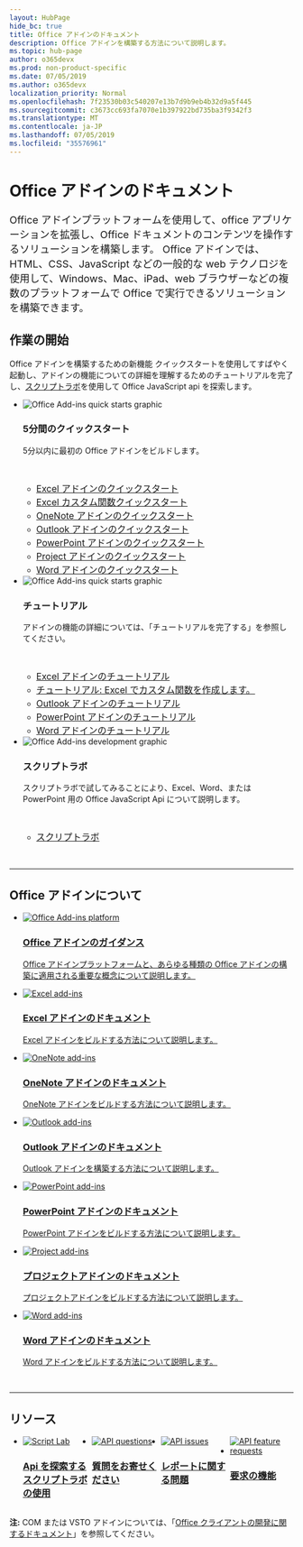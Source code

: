 ```yaml
---
layout: HubPage
hide_bc: true
title: Office アドインのドキュメント
description: Office アドインを構築する方法について説明します。
ms.topic: hub-page
author: o365devx
ms.prod: non-product-specific
ms.date: 07/05/2019
ms.author: o365devx
localization_priority: Normal
ms.openlocfilehash: 7f23530b03c540207e13b7d9b9eb4b32d9a5f445
ms.sourcegitcommit: c3673cc693fa7070e1b397922bd735ba3f9342f3
ms.translationtype: MT
ms.contentlocale: ja-JP
ms.lasthandoff: 07/05/2019
ms.locfileid: "35576961"
---
```

<div id="main" class="v2">
    <div class="container">
        <h1>Office アドインのドキュメント</h1>
        <p style="font-size: 1.12rem;margin-bottom: 1rem;">Office アドインプラットフォームを使用して、office アプリケーションを拡張し、Office ドキュメントのコンテンツを操作するソリューションを構築します。 Office アドインでは、HTML、CSS、JavaScript などの一般的な web テクノロジを使用して、Windows、Mac、iPad、web ブラウザーなどの複数のプラットフォームで Office で実行できるソリューションを構築できます。</p>
        <h2>作業の開始</h2>
        <p>Office アドインを構築するための新機能 クイックスタートを使用してすばやく起動し、アドインの機能についての詳細を理解するためのチュートリアルを完了し、<a href="overview/explore-with-script-lab.md">スクリプトラボ</a>を使用して Office JavaScript api を探索します。</p>
        <ul class="cardsK cols cols3">
            <li>
                <div class="cardSize">
                    <div class="cardPadding">
                        <div class="card">
                            <div class="cardImageOuter">
                                <div class="cardImage bgdAccent1">
                                    <img src="images/index-landing-page/get-started.svg" alt="Office Add-ins quick starts graphic" data-linktype="external" class="x-hidden-focus"/>
                                </div>
                            </div>
                            <div class="cardText">
                                <h3>5分間のクイックスタート</h3>
                                <p>5分以内に最初の Office アドインをビルドします。</p>
                                <br/>
                                <ul class="noBullet">
                                    <li><a class="barLink" style="font-size: 1rem;" href="quickstarts/excel-quickstart-jquery.md">Excel アドインのクイックスタート</a></li>
                                    <li><a class="barLink" style="font-size: 1rem;" href="quickstarts/excel-custom-functions-quickstart.md">Excel カスタム関数クイックスタート</a></li>
                                    <li><a class="barLink" style="font-size: 1rem;" href="quickstarts/onenote-quickstart.md">OneNote アドインのクイックスタート</a></li>
                                    <li><a class="barLink" style="font-size: 1rem;" href="/outlook/add-ins/quick-start?context=office/dev/add-ins/context">Outlook アドインのクイックスタート</a></li>
                                    <li><a class="barLink" style="font-size: 1rem;" href="quickstarts/powerpoint-quickstart.md">PowerPoint アドインのクイックスタート</a></li>
                                    <li><a class="barLink" style="font-size: 1rem;" href="quickstarts/project-quickstart.md">Project アドインのクイックスタート</a></li>
                                    <li><a class="barLink" style="font-size: 1rem;" href="quickstarts/word-quickstart.md">Word アドインのクイックスタート</a></li>
                                </ul>
                            </div>
                        </div>
                    </div>
                </div>
            </li>
            <li>
                <div class="cardSize">
                    <div class="cardPadding">
                        <div class="card">
                            <div class="cardImageOuter">
                                <div class="cardImage bgdAccent1">
                                    <img src="images/index-landing-page/get-started-2.svg" alt="Office Add-ins quick starts graphic" data-linktype="external" class="x-hidden-focus"/>
                                </div>
                            </div>
                            <div class="cardText">
                                <h3>チュートリアル</h3>
                                <p>アドインの機能の詳細については、「チュートリアルを完了する」を参照してください。</p>
                                <br/>
                                <ul class="noBullet">
                                    <li><a class="barLink" style="font-size: 1rem;" href="tutorials/excel-tutorial.md">Excel アドインのチュートリアル</a></li>
                                    <li><a class="barLink" style="font-size: 1rem;" href="tutorials/excel-tutorial-create-custom-functions.md">チュートリアル: Excel でカスタム関数を作成します。</a></li>
                                    <li><a class="barLink" style="font-size: 1rem;" href="/outlook/add-ins/addin-tutorial?context=office/dev/add-ins/context">Outlook アドインのチュートリアル</a></li>
                                    <li><a class="barLink" style="font-size: 1rem;" href="tutorials/powerpoint-tutorial.md">PowerPoint アドインのチュートリアル</a></li>
                                    <li><a class="barLink" style="font-size: 1rem;" href="tutorials/word-tutorial.md">Word アドインのチュートリアル</a></li>
                                </ul>
                            </div>
                        </div>
                    </div>
                </div>
            </li>
            <li>
                <div class="cardSize">
                    <div class="cardPadding">
                        <div class="card">
                            <div class="cardImageOuter">
                                <div class="cardImage bgdAccent1">
                                    <img src="images/index-landing-page/monitor-with-code.svg" alt="Office Add-ins development graphic" data-linktype="external" class="x-hidden-focus"/>
                                </div>
                            </div>
                            <div class="cardText">
                                <h3>スクリプトラボ</h3>
                                <p>スクリプトラボで試してみることにより、Excel、Word、または PowerPoint 用の Office JavaScript Api について説明します。</p>
                                <br/>
                                <ul class="noBullet">
                                    <li><a class="barLink" style="font-size: 1rem;" href="overview/explore-with-script-lab.md">スクリプトラボ</a></li>
                                </ul>
                            </div>
                        </div>
                    </div>
                </div>
            </li>
        </ul>
        <br/>
        <hr/>
        <h2>Office アドインについて</h2>
        <ul class="cardsM cols cols1">
            <li>
                <a class="card x-hidden-focus" href="overview/index.md">
                    <div class="cardImageOuter">
                        <div class="cardImage">
                            <img src="images/index/blocks.svg" alt="Office Add-ins platform" />
                        </div>
                    </div>
                    <div class="cardText">
                        <h3>Office アドインのガイダンス</h3>
                        <p>Office アドインプラットフォームと、あらゆる種類の Office アドインの構築に適用される重要な概念について説明します。</p>
                    </div>
                </a>
            </li>
        </ul>
        <ul class="cardsM cols cols3">
            <li>
                <a class="card x-hidden-focus" href="excel/index.md">
                <div class="cardImageOuter">
                    <div class="cardImage">
                        <img src="images/index/logo-excel.svg" alt="Excel add-ins" />
                    </div>
                </div>
                <div class="cardText">
                    <h3>Excel アドインのドキュメント</h3>
                    <p>Excel アドインをビルドする方法について説明します。</p>
                </div>
                </a>
            </li>
            <li>
                <a class="card x-hidden-focus" href="onenote/index.md">
                <div class="cardImageOuter">
                    <div class="cardImage">
                        <img src="images/index/logo-onenote.svg" alt="OneNote add-ins" />
                    </div>
                </div>
                <div class="cardText">
                    <h3>OneNote アドインのドキュメント</h3>
                    <p>OneNote アドインをビルドする方法について説明します。</p>
                </div>
                </a>
            </li>
            <li>
                <a class="card x-hidden-focus" href="outlook/index.md">
                <div class="cardImageOuter">
                    <div class="cardImage">
                        <img src="images/index/logo-outlook.svg" alt="Outlook add-ins" />
                    </div>
                </div>
                <div class="cardText">
                    <h3>Outlook アドインのドキュメント</h3>
                    <p>Outlook アドインを構築する方法について説明します。</p>
                </div>
                </a>
            </li>
            <li>
                <a class="card x-hidden-focus" href="powerpoint/index.md">
                <div class="cardImageOuter">
                    <div class="cardImage">
                        <img src="images/index/logo-powerpoint.svg" alt="PowerPoint add-ins" />
                    </div>
                </div>
                <div class="cardText">
                    <h3>PowerPoint アドインのドキュメント</h3>
                    <p>PowerPoint アドインをビルドする方法について説明します。</p>
                </div>
                </a>
            </li>
            <li>
                <a class="card x-hidden-focus" href="project/index.md">
                <div class="cardImageOuter">
                    <div class="cardImage">
                        <img src="images/index/logo-project-server.svg" alt="Project add-ins" />
                    </div>
                </div>
                <div class="cardText">
                    <h3>プロジェクトアドインのドキュメント</h3>
                    <p>プロジェクトアドインをビルドする方法について説明します。</p>
                </div>
                </a>
            </li>
            <li>
                <a class="card x-hidden-focus" href="word/index.md">
                <div class="cardImageOuter">
                    <div class="cardImage">
                        <img src="images/index/logo-word.svg" alt="Word add-ins" />
                    </div>
                </div>
                <div class="cardText">
                    <h3>Word アドインのドキュメント</h3>
                    <p>Word アドインをビルドする方法について説明します。</p>
                </div>
                </a>
            </li>
        </ul>
        <br/>
        <hr/>
        <h2>リソース</h2>
        <ul class="cardsF cols cols4" style="display:flex!important;">
            <li>
                <div class="cardSize">
                    <div class="cardPadding">
                        <div class="card">
                            <div class="cardImageOuter">
                                <div class="cardImage">
                                    <a href="overview/explore-with-script-lab.md"><img src="images/index/ScriptLabLogoColor.svg" alt="Script Lab" /></a>
                                </div>
                            </div>
                            <div class="cardText">
                                <a href="overview/explore-with-script-lab.md"><h3>Api を探索する<br/>スクリプトラボの使用</h3></a>
                            </div>
                        </div>
                    </div>
                </div>
            </li>
            <li>
                <div class="cardSize">
                    <div class="cardPadding">
                        <div class="card">
                            <div class="cardImageOuter">
                                <div class="cardImage">
                                    <a href="https://stackoverflow.com/questions/tagged/office-js"><img src="images/index/i_support.svg" alt="API questions" /></a>
                                </div>
                            </div>
                            <div class="cardText">
                                <a href="https://stackoverflow.com/questions/tagged/office-js" target="_blank"><h3>質問をお寄せください</h3></a>
                            </div>
                        </div>
                    </div>
                </div>
            </li>
            <li>
                <div class="cardSize">
                    <div class="cardPadding">
                        <div class="card">
                            <div class="cardImageOuter">
                                <div class="cardImage">
                                    <a href="https://github.com/officedev/office-js/issues" target="_blank"><img src="images/index/i_bug.svg" alt="API issues" /></a>
                                </div>
                            </div>
                            <div class="cardText">
                                <a href="https://github.com/officedev/office-js/issues" target="_blank"><h3>レポートに関する問題</h3></a>
                            </div>
                        </div>
                    </div>
                </div>
            </li>
            <li>
                <div class="cardSize">
                    <div class="cardPadding">
                        <div class="card">
                            <div class="cardImageOuter">
                                <div class="cardImage">
                                    <a href="https://officespdev.uservoice.com/" target="_blank"><img src="images/index/i_feedback.svg" alt="API feature requests" /></a>
                                </div>
                            </div>
                            <div class="cardText">
                                <a href="https://officespdev.uservoice.com/" target="_blank"><h3>要求の機能</h3></a>
                            </div>
                        </div>
                    </div>
                </div>
            </li>
        </ul>
        <p><b>注:</b> COM または VSTO アドインについては、「<a href="/office/client-developer/office-client-development" target="_blank">Office クライアントの開発に関するドキュメント</a>」を参照してください。</p>
    </div>
</div>